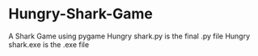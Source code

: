 # Hungry-Shark-Game
A Shark Game using pygame
Hungry shark.py is the final .py file
Hungry shark.exe is the .exe file
 
